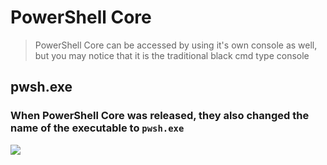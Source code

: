 # PowerShell Core

> PowerShell Core can be accessed by using it's own console as well, but you may notice that it is the traditional black cmd type console

## pwsh.exe

### When PowerShell Core was released, they also changed the name of the executable to `pwsh.exe`

![](core-macos.gif)
